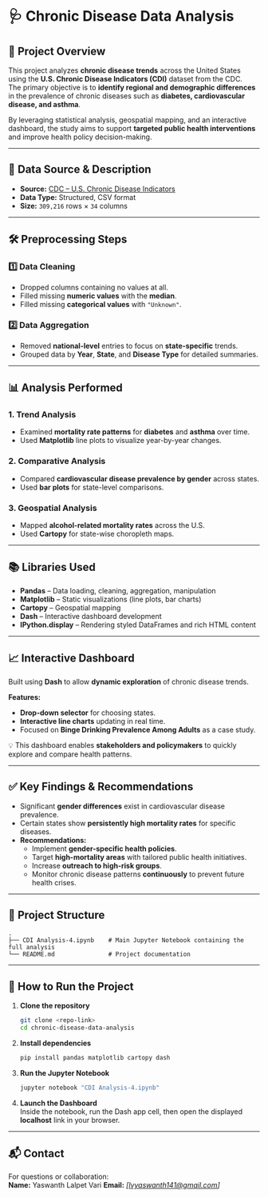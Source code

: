 # 🩺 Chronic Disease Data Analysis

## 📌 Project Overview  
This project analyzes **chronic disease trends** across the United States using the **U.S. Chronic Disease Indicators (CDI)** dataset from the CDC.  
The primary objective is to **identify regional and demographic differences** in the prevalence of chronic diseases such as **diabetes, cardiovascular disease, and asthma**.  

By leveraging statistical analysis, geospatial mapping, and an interactive dashboard, the study aims to support **targeted public health interventions** and improve health policy decision-making.

---

## 📂 Data Source & Description  
- **Source:** [CDC – U.S. Chronic Disease Indicators](https://data.cdc.gov/Chronic-Disease-Indicators/U-S-Chronic-Disease-Indicators/hksd-2xuw/about_data)  
- **Data Type:** Structured, CSV format  
- **Size:** `309,216` rows × `34` columns  

---

## 🛠️ Preprocessing Steps  

### 1️⃣ Data Cleaning  
- Dropped columns containing no values at all.  
- Filled missing **numeric values** with the **median**.  
- Filled missing **categorical values** with `"Unknown"`.  

### 2️⃣ Data Aggregation  
- Removed **national-level** entries to focus on **state-specific** trends.  
- Grouped data by **Year**, **State**, and **Disease Type** for detailed summaries.  

---

## 📊 Analysis Performed  

### 1. **Trend Analysis**  
- Examined **mortality rate patterns** for **diabetes** and **asthma** over time.  
- Used **Matplotlib** line plots to visualize year-by-year changes.  

### 2. **Comparative Analysis**  
- Compared **cardiovascular disease prevalence by gender** across states.  
- Used **bar plots** for state-level comparisons.  

### 3. **Geospatial Analysis**  
- Mapped **alcohol-related mortality rates** across the U.S.  
- Used **Cartopy** for state-wise choropleth maps.  

---

## 📚 Libraries Used  
- **Pandas** – Data loading, cleaning, aggregation, manipulation  
- **Matplotlib** – Static visualizations (line plots, bar charts)  
- **Cartopy** – Geospatial mapping  
- **Dash** – Interactive dashboard development  
- **IPython.display** – Rendering styled DataFrames and rich HTML content  

---

## 📈 Interactive Dashboard  
Built using **Dash** to allow **dynamic exploration** of chronic disease trends.  

**Features:**  
- **Drop-down selector** for choosing states.  
- **Interactive line charts** updating in real time.  
- Focused on **Binge Drinking Prevalence Among Adults** as a case study.  

💡 This dashboard enables **stakeholders and policymakers** to quickly explore and compare health patterns.  

---

## ✅ Key Findings & Recommendations  
- Significant **gender differences** exist in cardiovascular disease prevalence.  
- Certain states show **persistently high mortality rates** for specific diseases.  
- **Recommendations:**  
  - Implement **gender-specific health policies**.  
  - Target **high-mortality areas** with tailored public health initiatives.  
  - Increase **outreach to high-risk groups**.  
  - Monitor chronic disease patterns **continuously** to prevent future health crises.  

---

## 📌 Project Structure  

```
.
├── CDI Analysis-4.ipynb    # Main Jupyter Notebook containing the full analysis
└── README.md               # Project documentation
```

---

## 🚀 How to Run the Project  

1. **Clone the repository**  
   ```bash
   git clone <repo-link>
   cd chronic-disease-data-analysis
   ```

2. **Install dependencies**  
   ```bash
   pip install pandas matplotlib cartopy dash
   ```

3. **Run the Jupyter Notebook**  
   ```bash
   jupyter notebook "CDI Analysis-4.ipynb"
   ```

4. **Launch the Dashboard**  
   Inside the notebook, run the Dash app cell, then open the displayed **localhost** link in your browser.  

---

## 📬 Contact  
For questions or collaboration:  
**Name:** Yaswanth Lalpet Vari
**Email:** _[lvyaswanth141@gmail.com]_  
